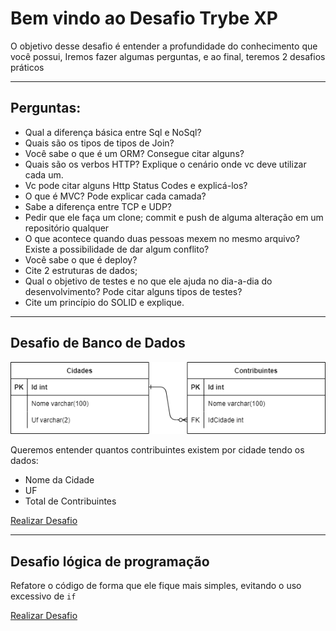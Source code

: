 # Bem vindo ao Desafio Trybe XP

O objetivo desse desafio é entender a profundidade do conhecimento que você possui,
Iremos fazer algumas perguntas, e ao final, teremos 2 desafios práticos

---

## Perguntas:

- Qual a diferença básica entre Sql e NoSql?
- Quais são os tipos de tipos de Join?
- Você sabe o que é um ORM? Consegue citar alguns?
- Quais são os verbos HTTP? Explique o cenário onde vc deve utilizar cada um.
- Vc pode citar alguns Http Status Codes e explicá-los?
- O que é MVC? Pode explicar cada camada?
- Sabe a diferença entre TCP e UDP?
- Pedir que ele faça um clone; commit e push de alguma alteração em um repositório qualquer
- O que acontece quando duas pessoas mexem no mesmo arquivo? Existe a possibilidade de dar algum conflito?
- Você sabe o que é deploy?
- Cite 2 estruturas de dados;
- Qual o objetivo de testes e no que ele ajuda no dia-a-dia do desenvolvimento? Pode citar alguns tipos de testes?
- Cite um princípio do SOLID e explique.

----

## Desafio de Banco de Dados


<picture>
  <source media="(prefers-color-scheme: dark)" srcset="https://raw.githubusercontent.com/kauanschumacher/desafio-trybe-xp/main/resources/database-diagram.dark.png">
  <source media="(prefers-color-scheme: light)" srcset="https://raw.githubusercontent.com/kauanschumacher/desafio-trybe-xp/main/resources/database-diagram.light.png">
  <img alt="Diagrama de banco de dados." src="https://raw.githubusercontent.com/kauanschumacher/desafio-trybe-xp/main/resources/database-diagram.light.png">
</picture>

Queremos entender quantos contribuintes existem por cidade tendo os dados:
  - Nome da Cidade
  - UF 
  - Total de Contribuintes

<a href="https://www.db-fiddle.com/f/4pkYR1NF9ZVK1jyv9wLwrt/0" target="_blank">Realizar Desafio</a>

----

## Desafio lógica de programação

Refatore o código de forma que ele fique mais simples, evitando o uso excessivo de `if`

<a target="_blank" href="https://www.typescriptlang.org/play?#code/FAYwNghgzlAEAKBTA9gBzIgyogTgNwEsRFYBvYYWK2VAVwCMwjYBzRAFwDkIBbRAClQp0iKAC5YUdjgIA7FgG0AugEpYEqTPllK1PQDNkOWPwztYBWAF5YABgDcF2AB4awjFAB0GeewAWjgQA1EFq5HoR1CDIslJuaBjW8SJQCgRK9rqRegT6JkIJJFY2AEQAgrIQJWFZ2ZE4HLQ4srDllSWZdXoAvrC1dbn57kWlAFLIAMfI1Tpd2Q3sTS0l41Md-dndG5GDgsPWpQCyEDJVNXP1jc2tx6frF7BbdVvbsAtLrffUWy8A9L8HYpA4Eg0Fg8EQyFQ6EQ4D-WCcKawCBgdi4E6wZCwEAAZ4AJgQWFiIPQIAQAB5YvGidgQWBMWR+CBwgEwtnsjmcmEUaKxcxQXCEYhJWSIADuCGG2HwRAEKkyvKgyAwnnAiBO-HloBiSpVYGQLH4JQASqJaKiIHiqVjEOTcCAALcgAjICTVbWxZWIbwGo0AUTtIFoAHOkQBGN0AGkkgtlnjYXF4AgUK2QUAAlyVoyVbtEoFnWgAZWgQdrZ8YQACOtAIPALJQAKn4CBAifWAGK4SqyK3124tkqqLWKr0+w0lAOIIOhrEAJijMZlxHjHG4fH4KfGGb7Jzz9eLpaq5cm02zTZbbaHCp1o-148n06RAGYFwKl96E2vk20j61VqebhOAcrw9XVvTvf1AxDJEABZX1jZdPyTDcryAA">Realizar Desafio</a>